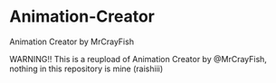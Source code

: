 # Animation-Creator
Animation Creator by MrCrayFish

WARNING!!
This is a reupload of Animation Creator by @MrCrayFish,
nothing in this repository is mine (raishiii)
